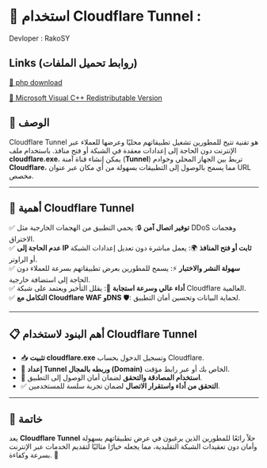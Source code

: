 # 🚀 استخدام Cloudflare Tunnel :
Devloper : RakoSY
## Links (روابط تحميل الملفات)

[🔗 php download ](https://windows.php.net/download#php-8.2-nts-vs16-x64)

[🔗 Microsoft Visual C++ Redistributable Version ](https://learn.microsoft.com/en-us/cpp/windows/latest-supported-vc-redist?view=msvc-170)
## 📌 الوصف

Cloudflare Tunnel هو تقنية تتيح للمطورين تشغيل تطبيقاتهم محليًا وعرضها للعملاء عبر الإنترنت دون الحاجة إلى إعدادات معقدة في الشبكة أو فتح منافذ. باستخدام ملف **cloudflare.exe**، يمكن إنشاء قناة آمنة (**Tunnel**) تربط بين الجهاز المحلي وخوادم **Cloudflare**، مما يسمح بالوصول إلى التطبيقات بسهولة من أي مكان عبر عنوان URL مخصص.

---

## 🌟 أهمية Cloudflare Tunnel
✅ **توفير اتصال آمن** 🔒: يحمي التطبيق من الهجمات الخارجية مثل DDoS وهجمات الاختراق.  
✅ **عدم الحاجة إلى IP ثابت أو فتح المنافذ** 🌍: يعمل مباشرة دون تعديل إعدادات الشبكة أو الراوتر.  
✅ **سهولة النشر والاختبار** ⚡: يسمح للمطورين بعرض تطبيقاتهم بسرعة للعملاء دون الحاجة إلى استضافة خارجية.  
✅ **أداء عالي وسرعة استجابة** 🚀: يقلل التأخير ويعتمد على شبكة Cloudflare العالمية.  
✅ **التكامل مع Cloudflare WAF وDNS** 🛡️: لحماية البيانات وتحسين أمان التطبيق.  

---

## 📋 أهم البنود لاستخدام Cloudflare Tunnel
- 📥 **تثبيت cloudflare.exe** وتسجيل الدخول بحساب Cloudflare.  
- 🔗 **إعداد Tunnel وربطه بالمجال (Domain)** الخاص بك أو عبر رابط مؤقت.  
- 🔐 **استخدام المصادقة والتحقق** لضمان أمان الوصول إلى التطبيق.  
- ✅ **التحقق من أداء واستقرار الاتصال** لضمان تجربة سلسة للمستخدمين.  

---

## 🎯 خاتمة
يعد **Cloudflare Tunnel** حلاً رائعًا للمطورين الذين يرغبون في عرض تطبيقاتهم بسهولة وأمان دون تعقيدات الشبكة التقليدية، مما يجعله خيارًا مثاليًا لتقديم الخدمات عبر الإنترنت بسرعة وكفاءة. 🚀

